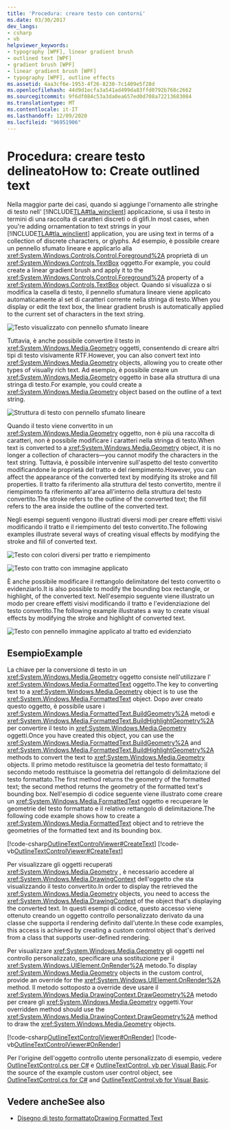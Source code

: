 ```yaml
---
title: 'Procedura: creare testo con contorni'
ms.date: 03/30/2017
dev_langs:
- csharp
- vb
helpviewer_keywords:
- typography [WPF], linear gradient brush
- outlined text [WPF]
- gradient brush [WPF]
- linear gradient brush [WPF]
- typography [WPF], outline effects
ms.assetid: 4aa3cf6e-1953-4f26-8230-7c1409e5f28d
ms.openlocfilehash: 44d9d1ecfa3a541ad499da83ffd0792b768c2662
ms.sourcegitcommit: 9f6df084c53a3da0ea657ed0d708a72213683084
ms.translationtype: MT
ms.contentlocale: it-IT
ms.lasthandoff: 12/09/2020
ms.locfileid: "96951906"
---
```

# <a name="how-to-create-outlined-text"></a><span data-ttu-id="db836-102">Procedura: creare testo delineato</span><span class="sxs-lookup"><span data-stu-id="db836-102">How to: Create outlined text</span></span>

<span data-ttu-id="db836-103">Nella maggior parte dei casi, quando si aggiunge l'ornamento alle stringhe di testo nell' [!INCLUDE[TLA#tla_winclient](../../../includes/tlasharptla-winclient-md.md)] applicazione, si usa il testo in termini di una raccolta di caratteri discreti o di glifi.</span><span class="sxs-lookup"><span data-stu-id="db836-103">In most cases, when you're adding ornamentation to text strings in your [!INCLUDE[TLA#tla_winclient](../../../includes/tlasharptla-winclient-md.md)] application, you are using text in terms of a collection of discrete characters, or glyphs.</span></span> <span data-ttu-id="db836-104">Ad esempio, è possibile creare un pennello sfumato lineare e applicarlo alla <xref:System.Windows.Controls.Control.Foreground%2A> proprietà di un <xref:System.Windows.Controls.TextBox> oggetto.</span><span class="sxs-lookup"><span data-stu-id="db836-104">For example, you could create a linear gradient brush and apply it to the <xref:System.Windows.Controls.Control.Foreground%2A> property of a <xref:System.Windows.Controls.TextBox> object.</span></span> <span data-ttu-id="db836-105">Quando si visualizza o si modifica la casella di testo, il pennello sfumatura lineare viene applicato automaticamente al set di caratteri corrente nella stringa di testo.</span><span class="sxs-lookup"><span data-stu-id="db836-105">When you display or edit the text box, the linear gradient brush is automatically applied to the current set of characters in the text string.</span></span>  
  
 ![Testo visualizzato con pennello sfumato lineare](./media/how-to-create-outlined-text/text-linear-gradient.jpg)
  
 <span data-ttu-id="db836-107">Tuttavia, è anche possibile convertire il testo in <xref:System.Windows.Media.Geometry> oggetti, consentendo di creare altri tipi di testo visivamente RTF.</span><span class="sxs-lookup"><span data-stu-id="db836-107">However, you can also convert text into <xref:System.Windows.Media.Geometry> objects, allowing you to create other types of visually rich text.</span></span> <span data-ttu-id="db836-108">Ad esempio, è possibile creare un <xref:System.Windows.Media.Geometry> oggetto in base alla struttura di una stringa di testo.</span><span class="sxs-lookup"><span data-stu-id="db836-108">For example, you could create a <xref:System.Windows.Media.Geometry> object based on the outline of a text string.</span></span>  
  
 ![Struttura di testo con pennello sfumato lineare](./media/how-to-create-outlined-text/text-outline-linear-gradient.jpg)  
  
 <span data-ttu-id="db836-110">Quando il testo viene convertito in un <xref:System.Windows.Media.Geometry> oggetto, non è più una raccolta di caratteri, non è possibile modificare i caratteri nella stringa di testo.</span><span class="sxs-lookup"><span data-stu-id="db836-110">When text is converted to a <xref:System.Windows.Media.Geometry> object, it is no longer a collection of characters—you cannot modify the characters in the text string.</span></span> <span data-ttu-id="db836-111">Tuttavia, è possibile intervenire sull'aspetto del testo convertito modificandone le proprietà del tratto e del riempimento.</span><span class="sxs-lookup"><span data-stu-id="db836-111">However, you can affect the appearance of the converted text by modifying its stroke and fill properties.</span></span> <span data-ttu-id="db836-112">Il tratto fa riferimento alla struttura del testo convertito, mentre il riempimento fa riferimento all'area all'interno della struttura del testo convertito.</span><span class="sxs-lookup"><span data-stu-id="db836-112">The stroke refers to the outline of the converted text; the fill refers to the area inside the outline of the converted text.</span></span>  
  
 <span data-ttu-id="db836-113">Negli esempi seguenti vengono illustrati diversi modi per creare effetti visivi modificando il tratto e il riempimento del testo convertito.</span><span class="sxs-lookup"><span data-stu-id="db836-113">The following examples illustrate several ways of creating visual effects by modifying the stroke and fill of converted text.</span></span>  
  
 ![Testo con colori diversi per tratto e riempimento](./media/how-to-create-outlined-text/fill-stroke-text-effect.jpg)  
  
 ![Testo con tratto con immagine applicato](./media/how-to-create-outlined-text/image-brush-application.jpg)
  
 <span data-ttu-id="db836-116">È anche possibile modificare il rettangolo delimitatore del testo convertito o evidenziarlo.</span><span class="sxs-lookup"><span data-stu-id="db836-116">It is also possible to modify the bounding box rectangle, or highlight, of the converted text.</span></span> <span data-ttu-id="db836-117">Nell'esempio seguente viene illustrato un modo per creare effetti visivi modificando il tratto e l'evidenziazione del testo convertito.</span><span class="sxs-lookup"><span data-stu-id="db836-117">The following example illustrates a way to create visual effects by modifying the stroke and highlight of converted text.</span></span>  
  
 ![Testo con pennello immagine applicato al tratto ed evidenziato](./media/how-to-create-outlined-text/image-brush-text-application.jpg)

## <a name="example"></a><span data-ttu-id="db836-119">Esempio</span><span class="sxs-lookup"><span data-stu-id="db836-119">Example</span></span>  
 <span data-ttu-id="db836-120">La chiave per la conversione di testo in un <xref:System.Windows.Media.Geometry> oggetto consiste nell'utilizzare l' <xref:System.Windows.Media.FormattedText> oggetto.</span><span class="sxs-lookup"><span data-stu-id="db836-120">The key to converting text to a <xref:System.Windows.Media.Geometry> object is to use the <xref:System.Windows.Media.FormattedText> object.</span></span> <span data-ttu-id="db836-121">Dopo aver creato questo oggetto, è possibile usare i <xref:System.Windows.Media.FormattedText.BuildGeometry%2A> metodi e <xref:System.Windows.Media.FormattedText.BuildHighlightGeometry%2A> per convertire il testo in <xref:System.Windows.Media.Geometry> oggetti.</span><span class="sxs-lookup"><span data-stu-id="db836-121">Once you have created this object, you can use the <xref:System.Windows.Media.FormattedText.BuildGeometry%2A> and <xref:System.Windows.Media.FormattedText.BuildHighlightGeometry%2A> methods to convert the text to <xref:System.Windows.Media.Geometry> objects.</span></span> <span data-ttu-id="db836-122">Il primo metodo restituisce la geometria del testo formattato; il secondo metodo restituisce la geometria del rettangolo di delimitazione del testo formattato.</span><span class="sxs-lookup"><span data-stu-id="db836-122">The first method returns the geometry of the formatted text; the second method returns the geometry of the formatted text's bounding box.</span></span> <span data-ttu-id="db836-123">Nell'esempio di codice seguente viene illustrato come creare un <xref:System.Windows.Media.FormattedText> oggetto e recuperare le geometrie del testo formattato e il relativo rettangolo di delimitazione.</span><span class="sxs-lookup"><span data-stu-id="db836-123">The following code example shows how to create a <xref:System.Windows.Media.FormattedText> object and to retrieve the geometries of the formatted text and its bounding box.</span></span>  
  
 [!code-csharp[OutlineTextControlViewer#CreateText](~/samples/snippets/csharp/VS_Snippets_Wpf/OutlineTextControlViewer/CSharp/OutlineTextControl.cs#createtext)]
 [!code-vb[OutlineTextControlViewer#CreateText](~/samples/snippets/visualbasic/VS_Snippets_Wpf/OutlineTextControlViewer/visualbasic/outlinetextcontrol.vb#createtext)]  
  
 <span data-ttu-id="db836-124">Per visualizzare gli oggetti recuperati <xref:System.Windows.Media.Geometry> , è necessario accedere al <xref:System.Windows.Media.DrawingContext> dell'oggetto che sta visualizzando il testo convertito.</span><span class="sxs-lookup"><span data-stu-id="db836-124">In order to display the retrieved the <xref:System.Windows.Media.Geometry> objects, you need to access the <xref:System.Windows.Media.DrawingContext> of the object that's displaying the converted text.</span></span> <span data-ttu-id="db836-125">In questi esempi di codice, questo accesso viene ottenuto creando un oggetto controllo personalizzato derivato da una classe che supporta il rendering definito dall'utente.</span><span class="sxs-lookup"><span data-stu-id="db836-125">In these code examples, this access is achieved by creating a custom control object that's derived from a class that supports user-defined rendering.</span></span>  
  
 <span data-ttu-id="db836-126">Per visualizzare <xref:System.Windows.Media.Geometry> gli oggetti nel controllo personalizzato, specificare una sostituzione per il <xref:System.Windows.UIElement.OnRender%2A> metodo.</span><span class="sxs-lookup"><span data-stu-id="db836-126">To display <xref:System.Windows.Media.Geometry> objects in the custom control, provide an override for the <xref:System.Windows.UIElement.OnRender%2A> method.</span></span> <span data-ttu-id="db836-127">Il metodo sottoposto a override deve usare il <xref:System.Windows.Media.DrawingContext.DrawGeometry%2A> metodo per creare gli <xref:System.Windows.Media.Geometry> oggetti.</span><span class="sxs-lookup"><span data-stu-id="db836-127">Your overridden method should use the <xref:System.Windows.Media.DrawingContext.DrawGeometry%2A> method to draw the <xref:System.Windows.Media.Geometry> objects.</span></span>  
  
 [!code-csharp[OutlineTextControlViewer#OnRender](~/samples/snippets/csharp/VS_Snippets_Wpf/OutlineTextControlViewer/CSharp/OutlineTextControl.cs#onrender)]
 [!code-vb[OutlineTextControlViewer#OnRender](~/samples/snippets/visualbasic/VS_Snippets_Wpf/OutlineTextControlViewer/visualbasic/outlinetextcontrol.vb#onrender)]  
  
  <span data-ttu-id="db836-128">Per l'origine dell'oggetto controllo utente personalizzato di esempio, vedere [OutlineTextControl.cs per C#](https://github.com/dotnet/docs/tree/master/samples/snippets/csharp/VS_Snippets_Wpf/OutlineTextControlViewer/CSharp/OutlineTextControl.cs) e [OutlineTextControl. vb per Visual Basic](https://github.com/dotnet/docs/blob/master/samples/snippets/visualbasic/VS_Snippets_Wpf/OutlineTextControlViewer/visualbasic/outlinetextcontrol.vb).</span><span class="sxs-lookup"><span data-stu-id="db836-128">For the source of the example custom user control object, see [OutlineTextControl.cs for C#](https://github.com/dotnet/docs/tree/master/samples/snippets/csharp/VS_Snippets_Wpf/OutlineTextControlViewer/CSharp/OutlineTextControl.cs) and [OutlineTextControl.vb for Visual Basic](https://github.com/dotnet/docs/blob/master/samples/snippets/visualbasic/VS_Snippets_Wpf/OutlineTextControlViewer/visualbasic/outlinetextcontrol.vb).</span></span>
  
## <a name="see-also"></a><span data-ttu-id="db836-129">Vedere anche</span><span class="sxs-lookup"><span data-stu-id="db836-129">See also</span></span>

- [<span data-ttu-id="db836-130">Disegno di testo formattato</span><span class="sxs-lookup"><span data-stu-id="db836-130">Drawing Formatted Text</span></span>](drawing-formatted-text.md)
